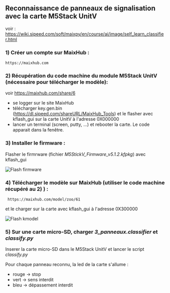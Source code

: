 ## Reconnaissance de panneaux de signalisation avec la carte M5Stack UnitV

voir :     https://wiki.sipeed.com/soft/maixpy/en/course/ai/image/self_learn_classifier.html

### 1) Créer un compte sur MaixHub : 
    
    https://maixhub.com

### 2) Récupération du code machine du module M5Stack UnitV (nécessaire pour télécharger le modèle):
   
   voir https://maixhub.com/share/6
   - se logger sur le site MaixHub
   - télécharger key.gen.bin (https://dl.sipeed.com/shareURL/MaixHub_Tools) et le flasher avec 
     kflash_gui sur la carte UnitV à l'adresse 0X000000
   - lancer un terminal (screen, putty, …) et rebooter la carte. Le code apparait dans la fenêtre.

### 3) Installer le firmware : 

Flasher le firmrware (fichier _M5StickV_Firmware_v5.1.2.kfpkg_) avec kflash_gui

![Flash firmware](https://github.com/user-attachments/assets/22ee4d43-eabd-41df-bd9a-1d606ebbcc3e)

### 4) Télécharger le modèle sur MaixHub (utiliser le code machine récupéré au 2) ) :
     
     https://maixhub.com/model/zoo/61
   
et le charger sur la carte avec kflash_gui à l'adresse 0X300000

![Flash kmodel](https://github.com/user-attachments/assets/df5b09c9-7f6f-418e-9d61-fabbc00d21bd)

### 5) Sur une carte micro-SD, charger _3_panneaux.classifier_ et _classify.py_
   
Inserer la carte micro-SD dans le M5Stack UnitV et lancer le script _classify.py_ 

Pour chaque panneau reconnu, la led de la carte s'allume :
   - rouge -> stop
   - vert -> sens interdit
   - bleu -> dépassement interdit
      
